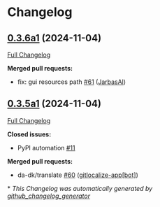 # Changelog

## [0.3.6a1](https://github.com/OpenVoiceOS/skill-ovos-date-time/tree/0.3.6a1) (2024-11-04)

[Full Changelog](https://github.com/OpenVoiceOS/skill-ovos-date-time/compare/0.3.5a1...0.3.6a1)

**Merged pull requests:**

- fix: gui resources path [\#61](https://github.com/OpenVoiceOS/skill-ovos-date-time/pull/61) ([JarbasAl](https://github.com/JarbasAl))

## [0.3.5a1](https://github.com/OpenVoiceOS/skill-ovos-date-time/tree/0.3.5a1) (2024-11-04)

[Full Changelog](https://github.com/OpenVoiceOS/skill-ovos-date-time/compare/0.3.4...0.3.5a1)

**Closed issues:**

- PyPI automation [\#11](https://github.com/OpenVoiceOS/skill-ovos-date-time/issues/11)

**Merged pull requests:**

- da-dk/translate [\#60](https://github.com/OpenVoiceOS/skill-ovos-date-time/pull/60) ([gitlocalize-app[bot]](https://github.com/apps/gitlocalize-app))



\* *This Changelog was automatically generated by [github_changelog_generator](https://github.com/github-changelog-generator/github-changelog-generator)*
